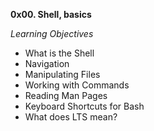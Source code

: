 **0x00. Shell, basics**

*Learning Objectives*
- What is the Shell
- Navigation
- Manipulating Files
- Working with Commands
- Reading Man Pages
- Keyboard Shortcuts for Bash
- What does LTS mean?
